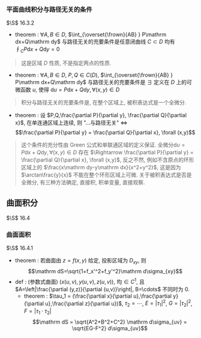 ### 平面曲线积分与路径无关的条件
$\S$ 16.3.2
- theorem : $\forall A,B\in D$, $\int_{\overset{\frown}{AB} } P\mathrm dx+Q\mathrm dy$ 与路径无关的充要条件是任意闭曲线 $C\subset D$ 均有 $\oint_C P\mathrm dx+Q\mathrm dy=0$
> 这是区域 $D$ 性质, 不是指定两点的性质.
- theorem : $\forall A,B\in D$, $P,Q\in C(D)$, $\int_{\overset{\frown}{AB} } P\mathrm dx+Q\mathrm dy$ 与路径无关的充要条件是 $\exists$ 定义在 $D$ 上的可微函数 $u$, 使得 $\mathrm du = P\mathrm dx+Q\mathrm dy, \forall (x,y)\in D$
> 积分与路径无关的充要条件是, 在整个区域上, 被积表达式是一个全微分.
- theorem : 设 $P,Q,\frac{\partial P}{\partial y}, \frac{\partial Q}{\partial x}$, 在单连通区域上连续, 则 "...与路径无关" $\Leftrightarrow$ 
$$\frac{\partial P}{\partial y} = \frac{\partial Q}{\partial x}, \forall (x,y)$$
> 这个条件的充分性由 Green 公式和单联通区域的定义保证.
> 全微分$\mathrm du = P\mathrm dx+Q\mathrm dy, \forall (x,y)\in D$ 存在 $\Rightarrow \frac{\partial P}{\partial y} = \frac{\partial Q}{\partial x}, \forall (x,y)$, 反之不然, 例如不含原点的环形区域上的 $\frac{x\mathrm dy-y\mathrm dx}{x^2+y^2}$, 这是因为 $\arctan\frac{y}{x}$ 不能在整个环形区域上可微.
> 关于被积表达式是否是全微分, 有三种方法确定, 直接积, 积单变量, 直接观察.

## 曲面积分
$\S$ 16.4
### 曲面面积
$\S$ 16.4.1 

- theorem : 若曲面由 $z=f(x,y)$ 给定, 投影区域为 $D_{xy}$, 则
$$\mathrm dS=\sqrt{1+f_x'^2+f_y'^2}\mathrm d\sigma_{xy}$$
- def : (参数式曲面) $(x(u,v),y(u,v),z(u,v))$, 均$\in C^1$, 且 $A=\left|\frac{\partial (y,z)}{\partial (u,v)}\right|, B=\cdots$ 不同时为 $0$.
  - theorem : $\tau_1 = (\frac{\partial x}{\partial u},\frac{\partial y}{\partial u},\frac{\partial z}{\partial u})$, $\tau_2 = \cdots$, $E=|\tau_1|^2$, $G=|\tau_2|^2$, $F=|\tau_1\cdot\tau_2|$
$$\mathrm dS = \sqrt{A^2+B^2+C^2} \mathrm d\sigma_{uv} = \sqrt{EG-F^2} d\sigma_{uv}$$
